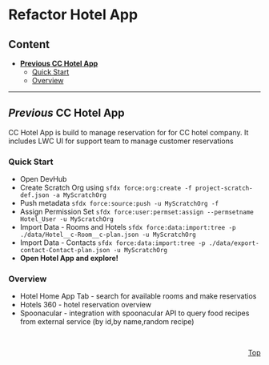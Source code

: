 # Refactor Hotel App

## Content

- [**Previous CC Hotel App**](#previous-cc-hotel-app)
  - [Quick Start](#quick-start)
  - [Overview](#overview)

---

## _Previous_ CC Hotel App

CC Hotel App is build to manage reservation for for CC hotel company. It includes LWC UI for support team to manage customer reservations

### Quick Start

- Open DevHub
- Create Scratch Org using `sfdx force:org:create -f project-scratch-def.json -a MyScratchOrg`
- Push metadata `sfdx force:source:push -u MyScratchOrg -f`
- Assign Permission Set `sfdx force:user:permset:assign --permsetname Hotel_User -u MyScratchOrg`
- Import Data - Rooms and Hotels `sfdx force:data:import:tree -p ./data/Hotel__c-Room__c-plan.json -u MyScratchOrg`
- Import Data - Contacts `sfdx force:data:import:tree -p ./data/export-contact-Contact-plan.json -u MyScratchOrg`
- **Open Hotel App and explore!**

### Overview

- Hotel Home App Tab - search for available rooms and make reservatios
- Hotels 360 - hotel reservation overview
- Spoonacular - integration with spoonacular API to query food recipes from external service (by id,by name,random recipe)

<br>
<div align="right">

[Top](#refactor-hotel-app)
</div>